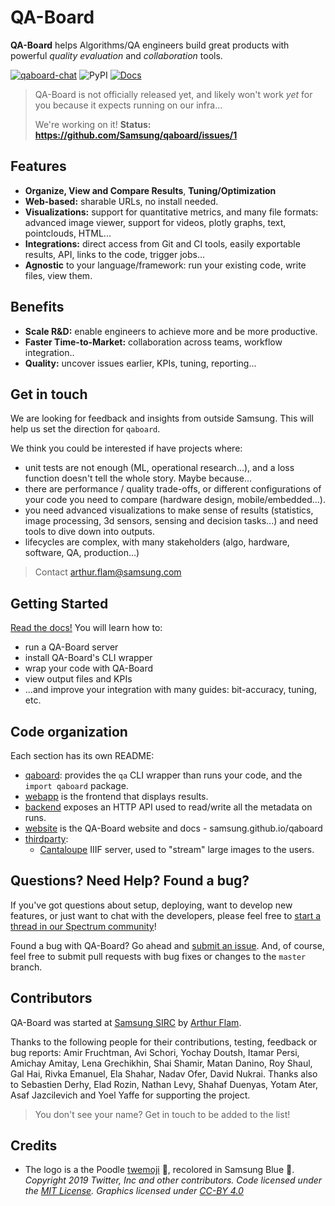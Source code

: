 # QA-Board
**QA-Board** helps Algorithms/QA engineers build great products with powerful *quality evaluation* and *collaboration* tools.

[![qaboard-chat](https://img.shields.io/badge/chat-spectrum-brightgreen)](https://spectrum.chat/qaboard)
![PyPI](https://img.shields.io/pypi/v/qaboard)
[![Docs](https://img.shields.io/badge/docs-master-steelblue.svg?style=flat-square)](https://samsung.github.io/qaboard)

> QA-Board is not officially released yet, and likely won't work *yet* for you because it expects running on our infra...
>
> We're working on it! **Status: https://github.com/Samsung/qaboard/issues/1**

## Features
- **Organize, View and Compare Results**, **Tuning/Optimization**
- **Web-based:** sharable URLs, no install needed.
- **Visualizations:** support for quantitative metrics, and many file formats: advanced image viewer, support for videos, plotly graphs, text, pointclouds, HTML...
- **Integrations:** direct access from Git and CI tools, easily exportable results, API, links to the code, trigger jobs...
- **Agnostic** to your language/framework: run your existing code, write files, view them.

## Benefits
- **Scale R&D:** enable engineers to achieve more and be more productive.
- **Faster Time-to-Market:** collaboration across teams, workflow integration..
- **Quality:** uncover issues earlier, KPIs, tuning, reporting...


## Get in touch
We are looking for feedback and insights from outside Samsung. This will help us set the direction for `qaboard`.

We think you could be interested if have projects where:
- unit tests are not enough (ML, operational research...), and a loss function doesn't tell the whole story. Maybe because...
- there are performance / quality trade-offs, or different configurations of your code you need to compare (hardware design, mobile/embedded...).
- you need advanced visualizations to make sense of results (statistics, image processing, 3d sensors, sensing and decision tasks...) and need tools to dive down into outputs.
- lifecycles are complex, with many stakeholders (algo, hardware, software, QA, production...)

> Contact arthur.flam@samsung.com

## Getting Started
[Read the docs!](https://samsung.github.io/qaboard/docs/installation) You will learn how to:
- run a QA-Board server
- install QA-Board's CLI wrapper
- wrap your code with QA-Board
- view output files and KPIs
- ...and improve your integration with many guides: bit-accuracy, tuning, etc.

## Code organization
Each section has its own README:
- [qaboard](qaboard): provides the `qa` CLI wrapper than runs your code, and the `import qaboard` package.
- [webapp](webapp/) is the frontend that displays results.
- [backend](backend/) exposes an HTTP API used to read/write all the metadata on runs.
- [website](website/) is the QA-Board website and docs - samsung.github.io/qaboard
- [thirdparty](thirdparty/):
  * [Cantaloupe](https://medusa-project.github.io/cantaloupe/) IIIF server, used to "stream" large images to the users.


## Questions? Need Help? Found a bug?
If you've got questions about setup, deploying, want to develop new features, or just want to chat with the developers, please feel free to [start a thread in our Spectrum community](https://spectrum.chat/qaboard)!

Found a bug with QA-Board? Go ahead and [submit an issue](https://github.com/Samsung/qaboard/issues). And, of course, feel free to submit pull requests with bug fixes or changes to the `master` branch.

## Contributors
QA-Board was started at [Samsung SIRC](https://www.linkedin.com/company/samsung-israel-r-d-center-sirc/) by [Arthur Flam](https://shapescience.xyz).

Thanks to the following people for their contributions, testing, feedback or bug reports: Amir Fruchtman, Avi Schori, Yochay Doutsh, Itamar Persi, Amichay Amitay, Lena Grechikhin, Shai Shamir, Matan Danino, Roy Shaul, Gal Hai, Rivka Emanuel, Ela Shahar, Nadav Ofer, David Nukrai. Thanks also to Sebastien Derhy, Elad Rozin, Nathan Levy, Shahaf Duenyas, Yotam Ater, Asaf Jazcilevich and Yoel Yaffe for supporting the project.

> You don't see your name? Get in touch to be added to the list!

## Credits
- The logo is a the Poodle [twemoji](https://twemoji.twitter.com/) 🐩, recolored in Samsung Blue 🔵. *Copyright 2019 Twitter, Inc and other contributors. Code licensed under the [MIT License](http://opensource.org/licenses/MIT). Graphics licensed under [CC-BY 4.0](https://creativecommons.org/licenses/by/4.0/)*
